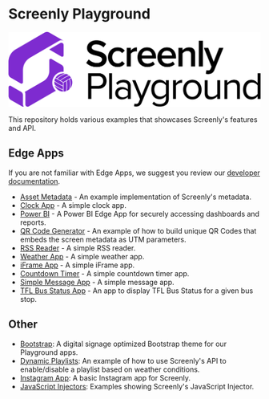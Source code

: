 # Screenly Playground

![Playground Logo](/images/playground.png)

This repository holds various examples that showcases Screenly's features and API.

## Edge Apps

If you are not familiar with Edge Apps, we suggest you review our [developer documentation](https://developer.screenly.io/edge-apps/#getting-started).

* [Asset Metadata](https://github.com/Screenly/Playground/tree/master/edge-apps/asset-metadata) - An example implementation of Screenly's metadata.
* [Clock App](https://github.com/Screenly/Playground/tree/master/edge-apps/clock) - A simple clock app.
* [Power BI](https://github.com/Screenly/Playground/tree/master/edge-apps/powerbi) - A Power BI Edge App for securely accessing dashboards and reports.
* [QR Code Generator](https://github.com/Screenly/Playground/tree/master/edge-apps/qr-code) - An example of how to build unique QR Codes that embeds the screen metadata as UTM parameters.
* [RSS Reader](https://github.com/Screenly/Playground/tree/master/edge-apps/rss-reader) - A simple RSS reader.
* [Weather App](https://github.com/Screenly/Playground/tree/master/edge-apps/weather) - A simple weather app.
* [iFrame App](https://github.com/Screenly/Playground/tree/master/edge-apps/iframe) - A simple iFrame app.
* [Countdown Timer](https://github.com/Screenly/Playground/tree/master/edge-apps/countdown-timer) - A simple countdown timer app.
* [Simple Message App](https://github.com/Screenly/Playground/tree/master/edge-apps/simple-message-app) - A simple message  app.
* [TFL Bus Status App](https://github.com/Screenly/Playground/tree/master/edge-apps/tfl-bus-status) - An app to display TFL Bus Status for a given bus stop.

## Other

* [Bootstrap](https://github.com/Screenly/playground/tree/master/bootstrap/): A digital signage optimized Bootstrap theme for our Playground apps.
* [Dynamic Playlists](https://github.com/Screenly/playground/tree/master/dynamic-playlists/): An example of how to use Screenly's API to enable/disable a playlist based on weather conditions.
* [Instagram App](https://github.com/Screenly/playground/tree/master/instagram/): A basic Instagram app for Screenly.
* [JavaScript Injectors](https://github.com/Screenly/playground/tree/master/javascript-injectors/): Examples showing Screenly's JavaScript Injector.
